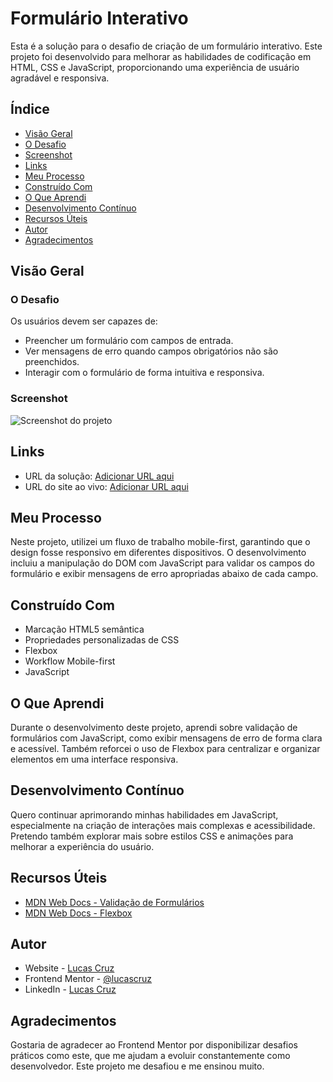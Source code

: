 # Formulário Interativo

Esta é a solução para o desafio de criação de um formulário interativo. Este projeto foi desenvolvido para melhorar as habilidades de codificação em HTML, CSS e JavaScript, proporcionando uma experiência de usuário agradável e responsiva.

## Índice
- [Visão Geral](#visão-geral)
- [O Desafio](#o-desafio)
- [Screenshot](#screenshot)
- [Links](#links)
- [Meu Processo](#meu-processo)
- [Construído Com](#construído-com)
- [O Que Aprendi](#o-que-aprendi)
- [Desenvolvimento Contínuo](#desenvolvimento-contínuo)
- [Recursos Úteis](#recursos-úteis)
- [Autor](#autor)
- [Agradecimentos](#agradecimentos)

## Visão Geral

### O Desafio
Os usuários devem ser capazes de:
- Preencher um formulário com campos de entrada.
- Ver mensagens de erro quando campos obrigatórios não são preenchidos.
- Interagir com o formulário de forma intuitiva e responsiva.

### Screenshot
![Screenshot do projeto](./screenshot.png) <!-- Adicione o caminho da sua screenshot -->

## Links
- URL da solução: [Adicionar URL aqui](#)
- URL do site ao vivo: [Adicionar URL aqui](#)

## Meu Processo

Neste projeto, utilizei um fluxo de trabalho mobile-first, garantindo que o design fosse responsivo em diferentes dispositivos. O desenvolvimento incluiu a manipulação do DOM com JavaScript para validar os campos do formulário e exibir mensagens de erro apropriadas abaixo de cada campo.

## Construído Com
- Marcação HTML5 semântica
- Propriedades personalizadas de CSS
- Flexbox
- Workflow Mobile-first
- JavaScript

## O Que Aprendi
Durante o desenvolvimento deste projeto, aprendi sobre validação de formulários com JavaScript, como exibir mensagens de erro de forma clara e acessível. Também reforcei o uso de Flexbox para centralizar e organizar elementos em uma interface responsiva.

## Desenvolvimento Contínuo
Quero continuar aprimorando minhas habilidades em JavaScript, especialmente na criação de interações mais complexas e acessibilidade. Pretendo também explorar mais sobre estilos CSS e animações para melhorar a experiência do usuário.

## Recursos Úteis
- [MDN Web Docs - Validação de Formulários](https://developer.mozilla.org/pt-BR/docs/Learn/HTML/Forms/Form_validation)
- [MDN Web Docs - Flexbox](https://developer.mozilla.org/pt-BR/docs/Web/CSS/CSS_Flexible_Box_Layout/Basic_Concepts)

## Autor
- Website - [Lucas Cruz](#)
- Frontend Mentor - [@lucascruz](https://www.frontendmentor.io/profile/lucascruz)
- LinkedIn - [Lucas Cruz](#)

## Agradecimentos
Gostaria de agradecer ao Frontend Mentor por disponibilizar desafios práticos como este, que me ajudam a evoluir constantemente como desenvolvedor. Este projeto me desafiou e me ensinou muito.

